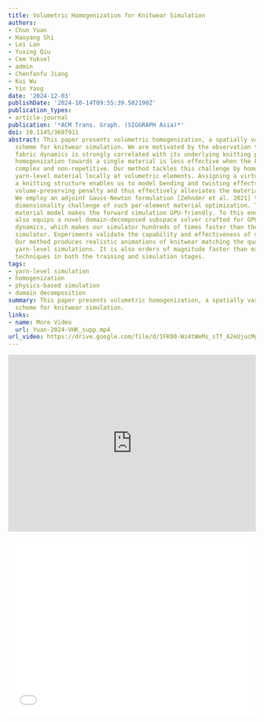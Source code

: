 ```yaml
---
title: Volumetric Homogenization for Knitwear Simulation
authors:
- Chun Yuan
- Haoyang Shi
- Lei Lan
- Yuxing Qiu
- Cem Yuksel
- admin
- Chenfanfu Jiang
- Kui Wu
- Yin Yang
date: '2024-12-03'
publishDate: '2024-10-14T09:55:39.582190Z'
publication_types:
- article-journal
publication: '*ACM Trans. Graph. (SIGGRAPH Asia)*'
doi: 10.1145/3687911
abstract: This paper presents volumetric homogenization, a spatially varying homogenization
  scheme for knitwear simulation. We are motivated by the observation that macro-scale
  fabric dynamics is strongly correlated with its underlying knitting patterns. Therefore,
  homogenization towards a single material is less effective when the knitting is
  complex and non-repetitive. Our method tackles this challenge by homogenizing the
  yarn-level material locally at volumetric elements. Assigning a virtual volume of
  a knitting structure enables us to model bending and twisting effects via a simple
  volume-preserving penalty and thus effectively alleviates the material nonlinearity.
  We employ an adjoint Gauss-Newton formulation [Zehnder et al. 2021] to battle the
  dimensionality challenge of such per-element material optimization. This intuitive
  material model makes the forward simulation GPU-friendly. To this end, our pipeline
  also equips a novel domain-decomposed subspace solver crafted for GPU projective
  dynamics, which makes our simulator hundreds of times faster than the yarn-level
  simulator. Experiments validate the capability and effectiveness of volumetric homogenization.
  Our method produces realistic animations of knitwear matching the quality of full-scale
  yarn-level simulations. It is also orders of magnitude faster than existing homogenization
  techniques in both the training and simulation stages.
tags:
- yarn-level simulation
- homogenization
- physics-based simulation
- domain decomposition
summary: This paper presents volumetric homogenization, a spatially varying homogenization
  scheme for knitwear simulation.
links:
- name: More Video
  url: Yuan-2024-VHK_supp.mp4
url_video: https://drive.google.com/file/d/1FK00-Wz4tWeMs_sTf_A2eUjucMgq868k/view?usp=sharing
---
```

<p align="center">
<iframe width="100%" height="360" src="https://youtu.be/qgEFIVEPkIc?si=jTywqgC_Id0wc7tg" title="YouTube video player" frameborder="0" allow="accelerometer; autoplay; clipboard-write; encrypted-media; gyroscope; picture-in-picture; web-share" referrerpolicy="strict-origin-when-cross-origin" allowfullscreen></iframe>
</p>
<p align="center">
<iframe width="100%" height="360" src="//player.bilibili.com/player.html?isOutside=true&aid=113309541991697&bvid=BV1dQmnYyEcY&cid=26297434951&p=1" scrolling="no" border="0" frameborder="no" framespacing="0" allowfullscreen="true"></iframe>
</p>
